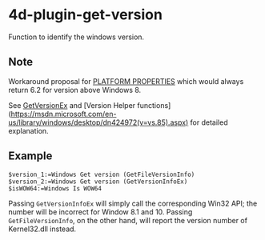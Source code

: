 # 4d-plugin-get-version
Function to identify the windows version.

Note
---

Workaround proposal for [PLATFORM PROPERTIES](http://doc.4d.com/4Dv15/4D/15/PLATFORM-PROPERTIES.301-2007515.en.html) which would always return 6.2 for version above Windows 8.

See [GetVersionEx](https://msdn.microsoft.com/en-us/library/windows/desktop/ms724451(v=vs.85).aspx) and [Version Helper functions] (https://msdn.microsoft.com/en-us/library/windows/desktop/dn424972(v=vs.85).aspx) for detailed explanation.

Example
---

```
$version_1:=Windows Get version (GetFileVersionInfo)
$version_2:=Windows Get version (GetVersionInfoEx)
$isWOW64:=Windows Is WOW64 
```

Passing ```GetVersionInfoEx``` will simply call the corresponding Win32 API; the number will be incorrect for Window 8.1 and 10. Passing ```GetFileVersionInfo```, on the other hand, will report the version number of Kernel32.dll instead.
